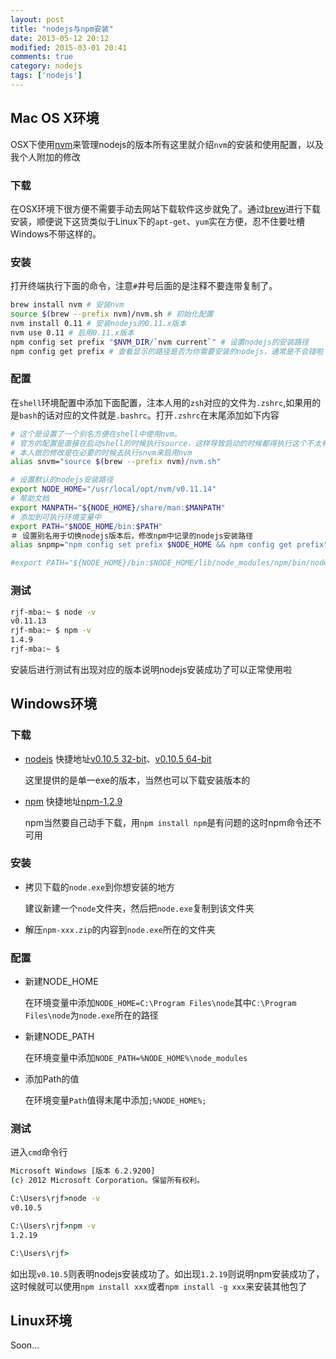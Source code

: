 ```yaml
---
layout: post
title: "nodejs与npm安装"
date: 2013-05-12 20:12
modified: 2015-03-01 20:41
comments: true
category: nodejs
tags: ['nodejs']
---
```


## Mac OS X环境

OSX下使用[nvm](https://github.com/creationix/nvm/)来管理nodejs的版本所有这里就介绍`nvm`的安装和使用配置，以及我个人附加的修改

### 下载

在OSX环境下很方便不需要手动去网站下载软件这步就免了。通过[brew](http://brew.sh/)进行下载安装，顺便说下这货类似于Linux下的`apt-get`、`yum`实在方便，忍不住要吐槽Windows不带这样的。

### 安装

打开终端执行下面的命令，注意`#`井号后面的是注释不要连带复制了。

``` bash
brew install nvm # 安装nvm
source $(brew --prefix nvm)/nvm.sh # 初始化配置
nvm install 0.11 # 安装nodejs的0.11.x版本
nvm use 0.11 # 启用0.11.x版本
npm config set prefix "$NVM_DIR/`nvm current`" # 设置nodejs的安装路径
npm config get prefix # 查看显示的路径是否为你需要安装的nodejs，通常是不会错啦
```

### 配置

在`shell`环境配置中添加下面配置，注本人用的`zsh`对应的文件为`.zshrc`,如果用的是`bash`的话对应的文件就是`.bashrc`。打开`.zshrc`在末尾添加如下内容

``` bash
# 这个是设置了一个别名方便在shell中使用nvm。
# 官方的配置是直接在启动shell的时候执行source，这样导致启动的时候都得执行这个不太有用的命令。
# 本人做的修改是在必要的时候去执行snvm来启用nvm
alias snvm="source $(brew --prefix nvm)/nvm.sh"

# 设置默认的nodejs安装路径
export NODE_HOME="/usr/local/opt/nvm/v0.11.14"
# 帮助文档
export MANPATH="${NODE_HOME}/share/man:$MANPATH"
# 添加到可执行环境变量中
export PATH="$NODE_HOME/bin:$PATH"
＃ 设置别名用于切换nodejs版本后，修改npm中记录的nodejs安装路径
alias snpmp="npm config set prefix $NODE_HOME && npm config get prefix"

#export PATH="${NODE_HOME}/bin:$NODE_HOME/lib/node_modules/npm/bin/node-gyp-bin:$PATH"
```


### 测试

``` bash
rjf-mba:~ $ node -v          
v0.11.13
rjf-mba:~ $ npm -v
1.4.9
rjf-mba:~ $ 

```
安装后进行测试有出现对应的版本说明nodejs安装成功了可以正常使用啦



## Windows环境

### 下载

 - [nodejs](http://nodejs.org/download/) 快捷地址[v0.10.5 32-bit](http://nodejs.org/dist/v0.10.5/node.exe)、[v0.10.5 64-bit](http://nodejs.org/dist/v0.10.5/node.exe)
	
	这里提供的是单一exe的版本，当然也可以下载安装版本的

 - [npm](http://nodejs.org/dist/npm/) 快捷地址[npm-1.2.9](http://nodejs.org/dist/npm/npm-1.2.9.zip)
	
	npm当然要自己动手下载，用`npm install npm`是有问题的这时npm命令还不可用

### 安装
 - 拷贝下载的`node.exe`到你想安装的地方

	建议新建一个`node`文件夹，然后把`node.exe`复制到该文件夹

 - 解压`npm-xxx.zip`的内容到`node.exe`所在的文件夹

### 配置

 - 新建NODE_HOME
	
	在环境变量中添加`NODE_HOME=C:\Program Files\node`其中`C:\Program Files\node`为`node.exe`所在的路径

 - 新建NODE_PATH
	
	在环境变量中添加`NODE_PATH=%NODE_HOME%\node_modules`
	

 - 添加Path的值

	在环境变量`Path`值得末尾中添加`;%NODE_HOME%;`

### 测试
进入`cmd`命令行

``` bat
Microsoft Windows [版本 6.2.9200]
(c) 2012 Microsoft Corporation。保留所有权利。

C:\Users\rjf>node -v
v0.10.5

C:\Users\rjf>npm -v
1.2.19

C:\Users\rjf>
```

如出现`v0.10.5`则表明nodejs安装成功了。如出现`1.2.19`则说明npm安装成功了，这时候就可以使用`npm install xxx`或者`npm install -g xxx`来安装其他包了

## Linux环境
Soon...
